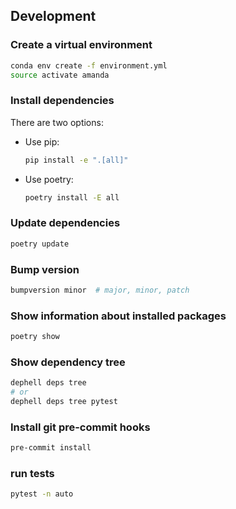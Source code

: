 ## Development

### Create a virtual environment

```bash
conda env create -f environment.yml
source activate amanda
```

### Install dependencies

There are two options:

- Use pip:

    ```bash
    pip install -e ".[all]"
    ```

- Use poetry:

    ```bash
    poetry install -E all
    ```

### Update dependencies

```bash
poetry update
```

### Bump version

```bash
bumpversion minor  # major, minor, patch
```

### Show information about installed packages

```bash
poetry show
```

### Show dependency tree

```bash
dephell deps tree
# or
dephell deps tree pytest
```

### Install git pre-commit hooks

```bash
pre-commit install
```


### run tests

```bash
pytest -n auto
```
